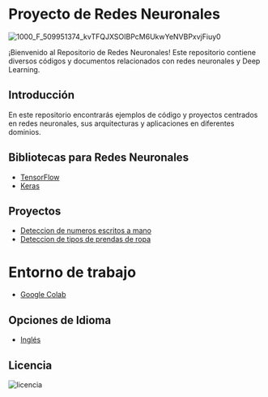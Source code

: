 
# Proyecto de Redes Neuronales

![1000_F_509951374_kvTFQJXSOIBPcM6UkwYeNVBPxvjFiuy0](https://github.com/ManuelMorenoNeria/NeuralNetworks/assets/114908218/878073ac-5f4a-4ada-b9d6-d46a48c64ad7)

¡Bienvenido al Repositorio de Redes Neuronales! Este repositorio contiene diversos códigos y documentos relacionados con redes neuronales y Deep Learning.

## Introducción
En este repositorio encontrarás ejemplos de código y proyectos centrados en redes neuronales, sus arquitecturas y aplicaciones en diferentes dominios.

## Bibliotecas para Redes Neuronales
- [TensorFlow](/ESP/TensorFlow_ES.md)
- [Keras](/ESP/Keras_ES.md)
## Proyectos
- [Deteccion de numeros escritos a mano](/ESP/Learning1ES.ipynb)
- [Deteccion de tipos de prendas de ropa](/ESP/Learning2ES.ipynb)

# Entorno de trabajo
- [Google Colab](/ESP/Colab_ES.md)
## Opciones de Idioma
- [Inglés](/README.md)

## Licencia
![licencia](https://github.com/ManuelMorenoNeria/NeuralNetworks/assets/114908218/b860d6df-be55-4733-b9b0-19ccd2a93df7)
